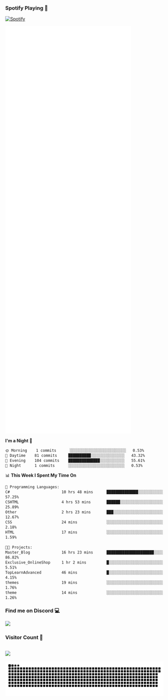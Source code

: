### Spotify Playing 🎵
[![Spotify](https://spotify-livestats-callme-milad.vercel.app/api/spotify)](https://open.spotify.com/user/314mrt6dxn5cqoxklh3thbwlr6by)

<img align="center" src="/github-metrics.svg" alt="Metrics" width="400">

<!--START_SECTION:waka-->
**I'm a Night 🦉** 

```text
🌞 Morning    1 commits      ░░░░░░░░░░░░░░░░░░░░░░░░░   0.53% 
🌆 Daytime    81 commits     ██████████░░░░░░░░░░░░░░░   43.32% 
🌃 Evening    104 commits    ██████████████░░░░░░░░░░░   55.61% 
🌙 Night      1 commits      ░░░░░░░░░░░░░░░░░░░░░░░░░   0.53%

```


📊 **This Week I Spent My Time On** 

```text
💬 Programming Languages: 
C#                       10 hrs 48 mins      ██████████████░░░░░░░░░░░   57.25% 
CSHTML                   4 hrs 53 mins       ██████░░░░░░░░░░░░░░░░░░░   25.89% 
Other                    2 hrs 23 mins       ███░░░░░░░░░░░░░░░░░░░░░░   12.67% 
CSS                      24 mins             ░░░░░░░░░░░░░░░░░░░░░░░░░   2.18% 
HTML                     17 mins             ░░░░░░░░░░░░░░░░░░░░░░░░░   1.59%

🐱‍💻 Projects: 
Master_Blog              16 hrs 23 mins      █████████████████████░░░░   86.82% 
Exclusive_OnlineShop     1 hr 2 mins         █░░░░░░░░░░░░░░░░░░░░░░░░   5.51% 
TopLearnAdvanced         46 mins             █░░░░░░░░░░░░░░░░░░░░░░░░   4.15% 
themes                   19 mins             ░░░░░░░░░░░░░░░░░░░░░░░░░   1.76% 
theme                    14 mins             ░░░░░░░░░░░░░░░░░░░░░░░░░   1.26%

```


<!--END_SECTION:waka-->

### Find me on Discord 💻
<a href="https://discord.gg/t35EjYprS6" rel="nofollow"> 
  <img src="https://discord.c99.nl/widget/theme-3/977957889358573609.png" data-canonical-src="https://discord.c99.nl/widget/theme-3/977957889358573609.png" style="max-width: 100%;"></a>

### Visitor Count 🔢
<p align="left"> 
  <br>
  <img src="https://profile-counter.glitch.me/callme-devil/count.svg" />
</p>

<img src="https://github.com/callme-devil/callme-devil/blob/output/github-contribution-grid-snake.svg" alt="snake" style="max-width: 100%;">
